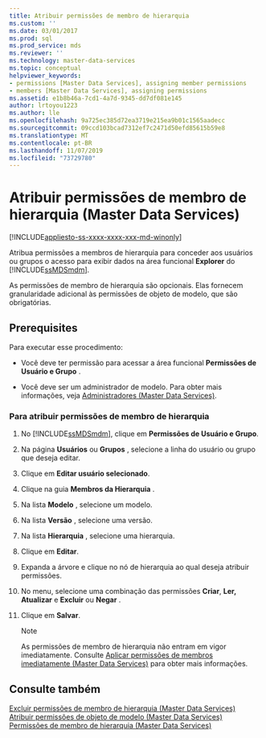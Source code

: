 ```yaml
---
title: Atribuir permissões de membro de hierarquia
ms.custom: ''
ms.date: 03/01/2017
ms.prod: sql
ms.prod_service: mds
ms.reviewer: ''
ms.technology: master-data-services
ms.topic: conceptual
helpviewer_keywords:
- permissions [Master Data Services], assigning member permissions
- members [Master Data Services], assigning permissions
ms.assetid: e1b8b46a-7cd1-4a7d-9345-dd7df081e145
author: lrtoyou1223
ms.author: lle
ms.openlocfilehash: 9a725ec385d72ea3719e215ea9b01c1565aadecc
ms.sourcegitcommit: 09ccd103bcad7312ef7c2471d50efd85615b59e8
ms.translationtype: MT
ms.contentlocale: pt-BR
ms.lasthandoff: 11/07/2019
ms.locfileid: "73729780"
---
```

# <a name="assign-hierarchy-member-permissions-master-data-services"></a>Atribuir permissões de membro de hierarquia (Master Data Services)

[!INCLUDE[appliesto-ss-xxxx-xxxx-xxx-md-winonly](../includes/appliesto-ss-xxxx-xxxx-xxx-md-winonly.md)]

  Atribua permissões a membros de hierarquia para conceder aos usuários ou grupos o acesso para exibir dados na área funcional **Explorer** do [!INCLUDE[ssMDSmdm](../includes/ssmdsmdm-md.md)].  
  
 As permissões de membro de hierarquia são opcionais. Elas fornecem granularidade adicional às permissões de objeto de modelo, que são obrigatórias.  
  
## <a name="prerequisites"></a>Prerequisites  
 Para executar esse procedimento:  
  
-   Você deve ter permissão para acessar a área funcional **Permissões de Usuário e Grupo** .  
  
-   Você deve ser um administrador de modelo. Para obter mais informações, veja [Administradores &#40;Master Data Services&#41;](../master-data-services/administrators-master-data-services.md).  
  
### <a name="to-assign-hierarchy-member-permissions"></a>Para atribuir permissões de membro de hierarquia  
  
1.  No [!INCLUDE[ssMDSmdm](../includes/ssmdsmdm-md.md)], clique em **Permissões de Usuário e Grupo**.  
  
2.  Na página **Usuários** ou **Grupos** , selecione a linha do usuário ou grupo que deseja editar.  
  
3.  Clique em **Editar usuário selecionado**.  
  
4.  Clique na guia **Membros da Hierarquia** .  
  
5.  Na lista **Modelo** , selecione um modelo.  
  
6.  Na lista **Versão** , selecione uma versão.  
  
7.  Na lista **Hierarquia** , selecione uma hierarquia.  
  
8.  Clique em **Editar**.  
  
9. Expanda a árvore e clique no nó de hierarquia ao qual deseja atribuir permissões.  
  
10. No menu, selecione uma combinação das permissões **Criar**, **Ler, Atualizar** e **Excluir** ou **Negar** .  
  
11. Clique em **Salvar**.  
  
    > [!NOTE]  
    >  As permissões de membro de hierarquia não entram em vigor imediatamente. Consulte [Aplicar permissões de membros imediatamente &#40;Master Data Services&#41;](../master-data-services/immediately-apply-member-permissions-master-data-services.md) para obter mais informações.  
  
## <a name="see-also"></a>Consulte também  
 [Excluir permissões de membro de hierarquia &#40;Master Data Services&#41;](../master-data-services/delete-hierarchy-member-permissions-master-data-services.md)   
 [Atribuir permissões de objeto de modelo &#40;Master Data Services&#41;](../master-data-services/assign-model-object-permissions-master-data-services.md)   
 [Permissões de membro de hierarquia &#40;Master Data Services&#41;](../master-data-services/hierarchy-member-permissions-master-data-services.md)  
  
  
